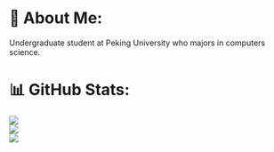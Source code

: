 # 💫 About Me:
Undergraduate student at Peking University who majors in computers science.

# 📊 GitHub Stats:
![](https://github-readme-stats.vercel.app/api?username=bifenzine&theme=dark&hide_border=false&include_all_commits=true&count_private=true)<br/>
![](https://github-readme-streak-stats.herokuapp.com/?user=bifenzine&theme=dark&hide_border=false)<br/>
![](https://github-readme-stats.vercel.app/api/top-langs/?username=bifenzine&theme=dark&hide_border=false&include_all_commits=true&count_private=true&layout=compact)

<!-- Proudly created with GPRM ( https://gprm.itsvg.in ) -->
